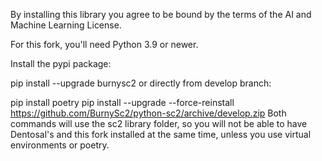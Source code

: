 By installing this library you agree to be bound by the terms of the AI and Machine Learning License.

For this fork, you'll need Python 3.9 or newer.

Install the pypi package:

pip install --upgrade burnysc2
or directly from develop branch:

pip install poetry
pip install --upgrade --force-reinstall https://github.com/BurnySc2/python-sc2/archive/develop.zip
Both commands will use the sc2 library folder, so you will not be able to have Dentosal's and this fork installed at the same time, unless you use virtual environments or poetry.
